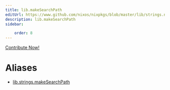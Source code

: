 ```yaml
---
title: lib.makeSearchPath
editUrl: https://www.github.com/nixos/nixpkgs/blob/master/lib/strings.nix#L234C5
description: lib.makeSearchPath
sidebar:

    order: 8
---
```


<a href="https://www.github.com/nixos/nixpkgs/blob/master/lib/strings.nix#L234C5">Contribute Now!</a>


# Aliases

- [lib.strings.makeSearchPath](./reference/lib/strings/lib-strings-makeSearchPath)


